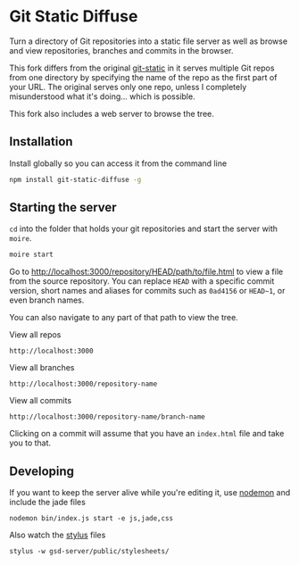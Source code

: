 Git Static Diffuse
====

Turn a directory of Git repositories into a static file server as well as browse and view repositories, branches and commits in the browser. 

This fork differs from the original [git-static](https://github.com/mbostock/git-static) in it serves multiple Git repos from one directory by specifying the name of the repo as the first part of your URL. The original serves only one repo, unless I completely misunderstood what it's doing... which is possible.

This fork also includes a web server to browse the tree.

## Installation

Install globally so you can access it from the command line

````bash
npm install git-static-diffuse -g
````

## Starting the server

`cd` into the folder that holds your git repositories and start the server with `moire`.

```bash
moire start
```

Go to <http://localhost:3000/repository/HEAD/path/to/file.html> to view a file from the source repository. You can replace `HEAD` with a specific commit version, short names and aliases for commits such as `0ad4156` or `HEAD~1`, or even branch names.

You can also navigate to any part of that path to view the tree.

View all repos

````
http://localhost:3000
````

View all branches

````
http://localhost:3000/repository-name
````

View all commits

````
http://localhost:3000/repository-name/branch-name
````

Clicking on a commit will assume that you have an `index.html` file and take you to that.

## Developing

If you want to keep the server alive while you're editing it, use [nodemon](https://github.com/remy/nodemon) and include the jade files

````
nodemon bin/index.js start -e js,jade,css
````

Also watch the [stylus](http://learnboost.github.io/stylus/) files

````
stylus -w gsd-server/public/stylesheets/
````
